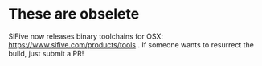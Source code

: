 # These are obselete

SiFive now releases binary toolchains for OSX:
https://www.sifive.com/products/tools .  If someone wants to resurrect the
build, just submit a PR!
